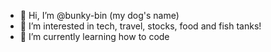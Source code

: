 - 👋 Hi, I’m @bunky-bin (my dog's name)
- 👀 I’m interested in tech, travel, stocks, food and fish tanks!
- 🌱 I’m currently learning how to code

<!---
bunky-bin/bunky-bin is a ✨ special ✨ repository because its `README.md` (this file) appears on your GitHub profile.
You can click the Preview link to take a look at your changes.
--->
